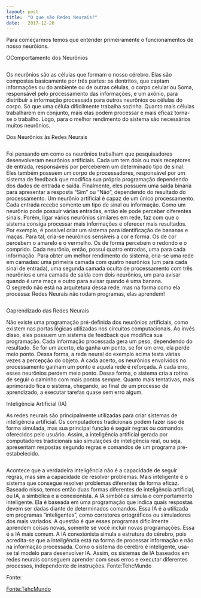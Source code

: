 ```yaml
---
layout: post
title:  "O que são Redes Neurais?"
date:   2017-12-26
---
```

<dt>Para começarmos temos que entender primeiramente o funcionamentos de nosso neurôions.</dt>

<p class="intro"><span class="dropcap"> O</span>Comportamento dos Neurônios 
<figure>
	<img src="{{ '/assets/img/Post_Img/1.jpg' | prepend: site.baseurl }}" alt=""> 	
</figure>
Os neurônios são as células que formam o nosso cérebro. Elas são compostas basicamente por três partes: os dentritos, que captam informações ou do ambiente ou de outras células, o corpo celular ou Soma, responsável pelo processamento das informações, e um axônio, para distribuir a informação processada para outros neurônios ou células do corpo. Só que uma célula dificilmente trabalha sozinha. Quanto mais células trabalharem em conjunto, mais elas podem processar e mais eficaz torna-se o trabalho. Logo, para o melhor rendimento do sistema são necessários muitos neurônios.

<p class="intro"><span class="dropcap"> D</span>os Neurônios às Redes Neurais
<figure>
	<img src="{{ '/assets/img/Post_Img/2.jpg' | prepend: site.baseurl }}" alt=""> 	
</figure>
Foi pensando em como os neurônios trabalham que pesquisadores desenvolveram neurônios artificiais. Cada um tem dois ou mais receptores de entrada, responsáveis por perceberem um determinado tipo de sinal. Eles também possuem um corpo de processadores, responsável por um sistema de feedback que modifica sua própria programação dependendo dos dados de entrada e saída. Finalmente, eles possuem uma saída binária para apresentar a resposta “Sim” ou “Não”, dependendo do resultado do processamento.
Um neurônio artificial é capaz de um único processamento. Cada entrada recebe somente um tipo de sinal ou informação. Como um neurônio pode possuir várias entradas, então ele pode perceber diferentes sinais. Porém, ligar vários neurônios similares em rede, faz com que o sistema consiga processar mais informações e oferecer mais resultados.
Por exemplo, é possível criar um sistema para identificação de bananas e maças. Para tal, cria-se neurônios sensíveis a cor e forma. Os de cor percebem o amarelo e o vermelho. Os de forma percebem o redondo e o comprido. Cada neurônio, então, possui quatro entradas, uma para cada informação.
Para obter um melhor rendimento do sistema, cria-se uma rede em camadas: uma primeira camada com quatro neurônios (um para cada sinal de entrada), uma segunda camada oculta de processamento com três neurônios e uma camada de saída com dois neurônios, um para avisar quando é uma maça e outro para avisar quando é uma banana.

<dt>O segredo não está na arquitetura dessa rede, mas na forma como ela processa: Redes Neurais não rodam programas, elas aprendem! </dt>
<figure>
	<img src="{{ '/assets/img/Post_Img/3.jpg' | prepend: site.baseurl }}" alt=""> 	
</figure>
<p class="intro"><span class="dropcap"> O</span>aprendizado das Redes Neurais

Não existe uma programação pré-definida dos neurônios artificiais, como existem nas portas lógicas utilizadas nos circuitos computacionais. Ao invés disso, eles possuem um sistema de feedback que modifica sua programação. Cada informação processada gera um peso, dependendo do resultado. Se for um acerto, ela ganha um ponto, se for um erro, ela perde meio ponto.
Dessa forma, a rede neural do exemplo acima testa várias vezes a percepção do objeto. A cada acerto, os neurônios envolvidos no processamento ganham um ponto e aquela rede é reforçada. A cada erro, esses neurônios perdem meio ponto. Dessa forma, o sistema cria a rotina de seguir o caminho com mais pontos sempre. Quanto mais tentativas, mais aprimorado fica o sistema, chegando, ao final de um processo de aprendizado, a executar tarefas quase sem erro algum.

<p class="intro"><span class="dropcap"> I</span>nteligência Artificial (IA)

As redes neurais são principalmente utilizadas para criar sistemas de inteligência artificial. Os computadores tradicionais podem fazer isso de forma simulada, mas sua principal função é seguir regras ou comandos oferecidos pelo usuário. Assim, a inteligência artificial gerada por computadores tradicionais são simulações de inteligência real, ou seja, apresentam respostas segundo regras e comandos de um programa pré-estabelecido.
<figure>
	<img src="{{ '/assets/img/Post_Img/4.jpg' | prepend: site.baseurl }}" alt=""> 	
</figure>

Acontece que a verdadeira inteligência não é a capacidade de seguir regras, mas sim a capacidade de resolver problemas. Mais inteligente é o sistema que consegue resolver problemas diferentes de forma eficaz. Baseado nisso, temos então duas formas diferentes de inteligência artificial, ou IA, a simbólica e a conexionista.
A IA simbólica simula o comportamento inteligente. Ela é baseada em uma programação que indica quais respostas devem ser dadas diante de determinados comandos. Essa IA é a utilizada em programas “inteligentes”, como corretores ortográficos ou simuladores dos mais variados. A questão é que esses programas dificilmente aprendem coisas novas, somente se você incluir novas programações. Essa é a IA mais comum.
A IA conexionista simula a estrutura do cérebro, pois acredita-se que a inteligência está na forma de processar informação e não na informação processada. Como o sistema do cérebro é inteligente, usa-se tal modelo para desenvolver IA. Assim, os sistemas de IA baseados em redes neurais conseguem aprender com seus erros e executar diferentes processos, independente de instruções.
Fonte:TehcMundo
<p class="intro">Fonte:</p><a href="https://www.tecmundo.com.br/programacao/2754-o-que-sao-redes-neurais-.htm">Fonte:TehcMundo</a>





